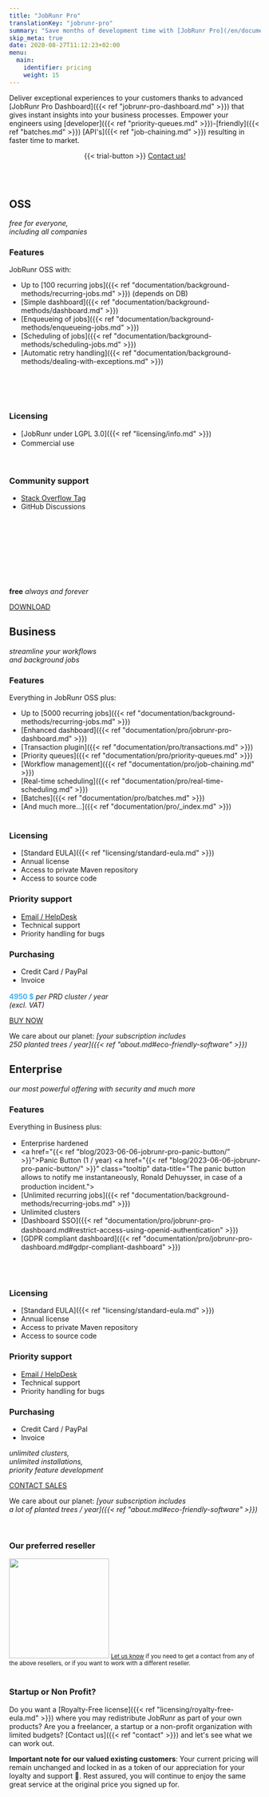 ```yaml
---
title: "JobRunr Pro"
translationKey: "jobrunr-pro"
summary: "Save months of development time with [JobRunr Pro](/en/documentation/pro/ 'If you would develop the features of the Pro edition yourself, it would have an estimated cost of around 119.400 $\n(190 days of development at a rate of 600$). ') so you can handle the most difficult background job workflow challenges."
skip_meta: true
date: 2020-08-27T11:12:23+02:00
menu: 
  main: 
    identifier: pricing
    weight: 15
---
```


<script type="text/javascript">
    fetch('https://ipapi.co/currency/')
        .then(resp => resp.text())
        .then(data => {
            if(data === 'EUR') {
                const currencyHolders = document.getElementsByClassName('currency-holder');
                for (let i = 0; i < currencyHolders.length; i++) {
                    currencyHolders[i].innerHTML = "€";
                }
            }
        });
</script>

Deliver exceptional experiences to your customers thanks to advanced [JobRunr Pro Dashboard]({{< ref "jobrunr-pro-dashboard.md" >}}) that gives instant insights into your business processes. Empower your engineers using [developer]({{< ref "priority-queues.md" >}})-[friendly]({{< ref "batches.md" >}}) [API's]({{< ref "job-chaining.md" >}}) resulting in faster time to market.

<div style="text-align: center; margin: -2rem 0 3rem 0;">
    {{< trial-button >}}
    <a href="/en/contact/" class="btn btn-black btn-lg" style="display: inline-block; margin: 2rem 0 0 0rem; height: 45px;">
        <span>Contact us!</span>
    </a>
</div>


<div class="plan-container">

<div class="plan plan-open">

## OSS
<div class="no-margin">

_free for everyone,<br>including all companies_
</div>

### Features
JobRunr OSS with:
- Up to [100 recurring jobs]({{< ref "documentation/background-methods/recurring-jobs.md" >}}) (depends on DB)
- [Simple dashboard]({{< ref "documentation/background-methods/dashboard.md" >}})
- [Enqueueing of jobs]({{< ref "documentation/background-methods/enqueueing-jobs.md" >}})
- [Scheduling of jobs]({{< ref "documentation/background-methods/scheduling-jobs.md" >}})
- [Automatic retry handling]({{< ref "documentation/background-methods/dealing-with-exceptions.md" >}})
<br><br><br><br><br>

### Licensing
- [JobRunr under LGPL 3.0]({{< ref "licensing/info.md" >}})
- Commercial use <a class="tooltip" data-title="Did you know that Hibernate is also using LGPL?"><img width="16" height="16" src="/question-mark.svg" style="margin: 0 0 -2px 0; width: 16px"/></a>
<br><br><br>

### Community support
- [Stack Overflow Tag](https://stackoverflow.com/questions/ask?tags=java%20jobrunr)
- GitHub Discussions

<span style="display: block; height: 125px"></span>

<div class="buy">

__free__
_always and forever_
<br>

<a class="button" target="_blank" href="https://search.maven.org/artifact/org.jobrunr/jobrunr">DOWNLOAD</a>
</div>
</div>

<div class="plan plan-business">

## Business
<div class="no-margin">

_streamline your workflows<br>and background jobs_
</div>

### Features
Everything in JobRunr OSS plus:
- Up to [5000 recurring jobs]({{< ref "documentation/background-methods/recurring-jobs.md" >}})
- [Enhanced dashboard]({{< ref "documentation/pro/jobrunr-pro-dashboard.md" >}})
- [Transaction plugin]({{< ref "documentation/pro/transactions.md" >}})
- [Priority queues]({{< ref "documentation/pro/priority-queues.md" >}})
- [Workflow management]({{< ref "documentation/pro/job-chaining.md" >}})
- [Real-time scheduling]({{< ref "documentation/pro/real-time-scheduling.md" >}})   
- [Batches]({{< ref "documentation/pro/batches.md" >}})
- [And much more...]({{< ref "documentation/pro/_index.md" >}})
<br><br>

### Licensing
- [Standard EULA]({{< ref "licensing/standard-eula.md" >}})
- Annual license
- Access to private Maven repository
- Access to source code

### Priority support
- [Email / HelpDesk](mailto:hello@jobrunr.io)
- Technical support
- Priority handling for bugs

### Purchasing
- Credit Card / PayPal 
- Invoice

<div class="buy">

<strong style='color: #3eb0ef;text-decoration: none;'>4950 <span class="currency-holder">$</span></strong>
_per PRD cluster / year <a class="tooltip" data-title="A production cluster is one application running JobRunr Pro with multiple background job servers processing jobs."><img width="16" height="16" src="/question-mark.svg" style="margin: 0 0 -2px 0; width: 16px"/></a><br/>(excl. VAT)_

<a class="button" onclick="gtag('event', 'click_buy_pro', {'event_category': 'ecommerce', 'event_label' : 'plan_business' });" href="/en/get-jobrunr-pro">BUY NOW</a>

<div class="eco-friendly">

We care about our planet:
_[your subscription includes <br/>250 planted trees / year]({{< ref "about.md#eco-friendly-software" >}})_
</div>
</div>
</div>

<div class="plan plan-enterprise" style="width: 100%">

## Enterprise
<div class="no-margin">

_our most powerful offering with security and much more_
</div>

### Features
Everything in Business plus:
- Enterprise hardened <a class="tooltip" data-title="Enterprise hardened releases are designed for production environments where the least amount of disruption is the goal. Each release goes through a stress test in addition to a full suite of unit/functional/full-system tests. CPU, memory and performance benchmarks are compared to previous releases for regressions. Additionally, extra external security auditing is performed for maximum security."><img width="16" height="16" src="/question-mark.svg" style="margin: 0 0 -2px 0; width: 16px"/></a>
- <a href="{{< ref "blog/2023-06-06-jobrunr-pro-panic-button/" >}}">Panic Button (1 / year)</a> <a href="{{< ref "blog/2023-06-06-jobrunr-pro-panic-button/" >}}" class="tooltip" data-title="The panic button allows to notify me instantaneously, Ronald Dehuysser, in case of a production incident."><img width="16" height="16" src="/question-mark.svg" style="margin: 0 0 -2px 0; width: 16px"/></a>
- [Unlimited recurring jobs]({{< ref "documentation/background-methods/recurring-jobs.md" >}})
- Unlimited clusters
- [Dashboard SSO]({{< ref "documentation/pro/jobrunr-pro-dashboard.md#restrict-access-using-openid-authentication" >}}) <a class="tooltip" data-title="Allow your engineers and developers connect to the dashboard with Single Sign On thanks to our OpenId integration"><img width="16" height="16" src="/question-mark.svg" style="margin: 0 0 -2px 0; width: 16px"/></a>
- [GDPR compliant dashboard]({{< ref "documentation/pro/jobrunr-pro-dashboard.md#gdpr-compliant-dashboard" >}})
<br><br><br><br>

### Licensing
- [Standard EULA]({{< ref "licensing/standard-eula.md" >}})
- Annual license
- Access to private Maven repository
- Access to source code

### Priority support
- [Email / HelpDesk](mailto:hello@jobrunr.io)
- Technical support
- Priority handling for bugs

### Purchasing
- Credit Card / PayPal 
- Invoice

<div class="buy">

_unlimited clusters,<br/>unlimited installations,<br/>priority feature development_

<a class="button" onclick="gtag('event', 'click_buy_pro', {'event_category': 'ecommerce', 'event_label' : 'plan_platinum' });" href="/en/get-jobrunr-pro">CONTACT SALES</a>

<div class="eco-friendly">

We care about our planet:
_[your subscription includes <br/>a lot of planted trees / year]({{< ref "about.md#eco-friendly-software" >}})_
</div>
</div>
</div>

</div>

<br>

<h3>Our preferred reseller</h3>
<a href="https://www.softwareone.com/en" target="_blank" rel="noreferrer" style="box-shadow: none; margin-right: auto;"><img width="200px" src="https://sc102-prod-cd.azurewebsites.net/-/media/images/logos/softwareone-logo-blk.svg?iar=0&hash=6A277FF39328B4D79A071F4A9F95F301"/></a>
<small style="margin-right: auto;"><a href="mailto:hello@jobrunr.io" target="_blank" rel="noreferrer">Let us know</a> if you need to get a contact from any of the above resellers, or if you want to work with a different reseller.</small>
<br/><br/>

<h3>Startup or Non Profit?</h3>

Do you want a [Royalty-Free license]({{< ref "licensing/royalty-free-eula.md" >}}) where you may redistribute JobRunr as part of your own products? Are you a freelancer, a startup or a non-profit organization with limited budgets? [Contact us]({{< ref "contact" >}}) and let's see what we can work out.

**Important note for our valued existing customers**: Your current pricing will remain unchanged and locked in as a token of our appreciation for your loyalty and support 🙏. Rest assured, you will continue to enjoy the same great service at the original price you signed up for.